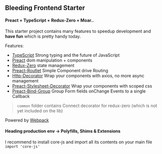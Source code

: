 ## Bleeding Frontend Starter

#### Preact + TypeScript + Redux-Zero + Moar..

This starter project contains many features to speedup development and __have fun__ which is pretty handy today.

Features:

- [TypeScript](https://github.com/Microsoft/TypeScript) Strong typing and the future of JavaScript
- [Preact](https://github.com/developit/preact) dom manipulation + components
- [Redux-Zero](https://github.com/concretesolutions/redux-zero) state management
- [Preact-Routlet](https://github.com/k1r0s/preact-routlet) Simple Component drive Routing
- [Http-Decorator](https://github.com/k1r0s/http-decorator) Wrap your components with axios, no more async management
- [Preact-Stylesheet-Decorator](https://github.com/k1r0s/preact-stylesheet-decorator) Wrap your components with scoped css
- [Preact-Bind-Group](https://github.com/k1r0s/preact-bind-group) Group Form fields onChange Events to a single Callback

> `common` folder contains Connect decorator for redux-zero (which is not yet included on the lib)

Powered by [Webpack](https://github.com/webpack/webpack)

#### Heading production env -> Polyfills, Shims & Extensions

I recommend to install core-js and import all its contents on your main file `import 'core-js'`
